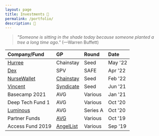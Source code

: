 ```yaml
---
layout: page
title: Investments 🚀
permalink: /portfolio/
description: 💸
---
```

> *"Someone is sitting in the shade today because someone planted a tree a long time ago."* (—Warren Buffett)

| Company/Fund | GP | Round | Date |
| :---    | :---  | :---  | :---  |
| <a href="https://www.hurree.co/" target="_blank">Hurree</a> | Chainstay | Seed | May '22 |
| <a href="https://getdex.com/" target="_blank">Dex</a> | SPV | SAFE | Apr '22 |
| <a href="https://www.nursewallet.co/" target="_blank">NurseWallet</a> | <a href="https://www.chainstaycapital.com/" target="_blank">Chainstay</a> | Seed | Feb '22 |
| <a href="https://twitter.com/DiscoverVincent" target="_blank">Vincent</a> | <a href="https://thesyndicate.com/" target="_blank">Syndicate</a> | Seed | Jun '21 |
| Basecamp 2021 | AVG | Various | Jan '21 |
| Deep Tech Fund 1 | AVG | Various | Oct '20 |
| <a href="https://twitter.com/LuminousAI" target="_blank">Luminous</a> | AVG | Series A | Oct '20 |
| Partner Funds | <a href="https://www.av.vc/" target="_blank">AVG</a> | Various | Oct '19 |
| Access Fund 2019 | <a href="https://www.angellist.com/" target="_blank">AngelList</a> | Various | Sep '19 |